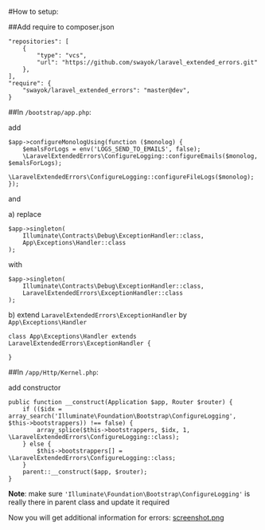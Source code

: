 #How to setup:

##Add require to composer.json

```
"repositories": [
    {
        "type": "vcs",
        "url": "https://github.com/swayok/laravel_extended_errors.git"
    },
],
"require": {
    "swayok/laravel_extended_errors": "master@dev",
}
```

##In `/bootstrap/app.php`:

add

```
$app->configureMonologUsing(function ($monolog) {
    $emalsForLogs = env('LOGS_SEND_TO_EMAILS', false);
    \LaravelExtendedErrors\ConfigureLogging::configureEmails($monolog, $emalsForLogs);
    \LaravelExtendedErrors\ConfigureLogging::configureFileLogs($monolog);
});
```

and
 
a) replace 

```
$app->singleton(
    Illuminate\Contracts\Debug\ExceptionHandler::class,
    App\Exceptions\Handler::class
);
```

with

```
$app->singleton(
    Illuminate\Contracts\Debug\ExceptionHandler::class,
    LaravelExtendedErrors\ExceptionHandler::class
);
```

b) extend `LaravelExtendedErrors\ExceptionHandler` by `App\Exceptions\Handler`

```
class App\Exceptions\Handler extends LaravelExtendedErrors\ExceptionHandler {

}
```

##In `/app/Http/Kernel.php`: 

add constructor

```
public function __construct(Application $app, Router $router) {
    if (($idx = array_search('Illuminate\Foundation\Bootstrap\ConfigureLogging', $this->bootstrappers)) !== false) {
        array_splice($this->bootstrappers, $idx, 1, \LaravelExtendedErrors\ConfigureLogging::class);
    } else {
        $this->bootstrappers[] = \LaravelExtendedErrors\ConfigureLogging::class;
    }
    parent::__construct($app, $router);
}
```

**Note**: make sure `'Illuminate\Foundation\Bootstrap\ConfigureLogging'` is really there in parent class and update it required

Now you will get additional information for errors:
[screenshot.png](https://raw.githubusercontent.com/swayok/laravel_extended_errors/master/screenshot.png)